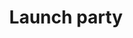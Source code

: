 ---
title: "Launch party"
thumbnail: "2019-04-27-launch-party-thumbnail.jpg"

start_date: 2019-04-27
start_time: T18:00
end_time: T23:00

venue: "Omved Gardens"
address: "Townsend Yard, Highgate, London N6 5JF"
gmaps_url: "https://goo.gl/maps/wP21HupJJ6r"

event_url: "https://www.eventbrite.co.uk/e/too-much-of-a-person-launch-party-tickets-57996013638"
---